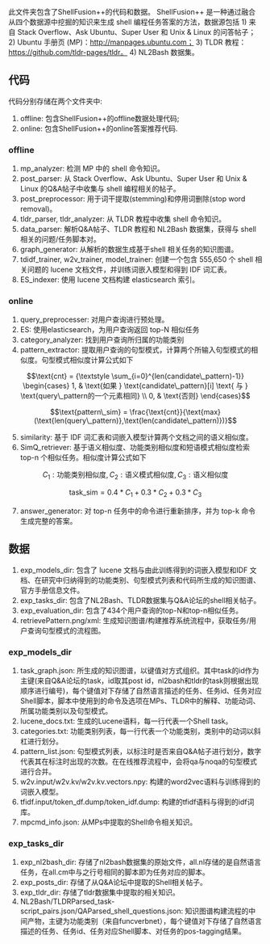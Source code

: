 此文件夹包含了ShellFusion++的代码和数据。
ShellFusion++ 是一种通过融合从四个数据源中挖掘的知识来生成 shell 编程任务答案的方法，数据源包括 1) 来自 Stack Overflow、Ask Ubuntu、Super User 和 Unix & Linux 的问答帖子； 2) Ubuntu 手册页 (MP)：http://manpages.ubuntu.com； 3) TLDR 教程：https://github.com/tldr-pages/tldr。 4) NL2Bash 数据集。

## 代码
代码分别存储在两个文件夹中: 
1. offline: 包含ShellFusion++的offline数据处理代码;
2. online: 包含ShellFusion++的online答案推荐代码.
### offline
1. mp_analyzer: 
检测 MP 中的 shell 命令知识。
2. post_parser: 从 Stack Overflow、Ask Ubuntu、Super User 和 Unix & Linux 的Q&A帖子中收集与 shell 编程相关的帖子。
3. post_preprocessor: 用于词干提取(stemming)和停用词删除(stop word removal)。
4. tldr_parser, tldr_analyzer: 从 TLDR 教程中收集 shell 命令知识。
5. data_parser: 解析Q&A帖子、TLDR 教程和 NL2Bash 数据集，获得与 shell 相关的问题/任务脚本对。
6. graph_generator: 从解析的数据生成基于shell 相关任务的知识图谱。
7. tdidf_trainer, w2v_trainer, model_trainer: 创建一个包含 555,650 个 shell 相关问题的 lucene 文档文件，并训练词嵌入模型和得到 IDF 词汇表。
8. ES_indexer: 使用 lucene 文档构建 elasticsearch 索引。
### online
1. query_preprocesser: 对用户查询进行预处理。
2. ES: 使用elasticsearch，为用户查询返回 top-N 相似任务
3. category_analyzer: 找到用户查询所归属的功能类别
4. pattern_extractor: 提取用户查询的句型模式，计算两个所输入句型模式的相似度。句型模式相似度计算公式如下

$$\text{cnt} =  {\textstyle \sum_{i=0}^{len(candidate\_pattern)-1}} \begin{cases} 1, & \text{如果 } \text{candidate\_pattern}[i] \text{ 与 } \text{query\_pattern的一个元素相同} \\ 0, & \text{否则} \end{cases}$$

$$\text{pattern\_sim} = \frac{\text{cnt}}{\text{max}(\text{len(query\_pattern)},\text{len(candidate\_pattern)})}$$

5. similarity: 基于 IDF 词汇表和词嵌入模型计算两个文档之间的语义相似度。
6. SimQ_retriever: 基于语义相似度、功能类别相似度和短语模式相似度检索 top-n 个相似任务。相似度计算公式如下

$$C_{1}:\text{功能类别相似度},C_{2}:\text{语义模式相似度},C_{3}:\text{语义相似度}$$

$$\text{task\_sim} = 0.4*C_{1} + 0.3*C_{2} + 0.3 * C_{3}$$

7. answer_generator: 对 top-n 任务中的命令进行重新排序，并为 top-k 命令生成完整的答案。


## 数据

1. exp_models_dir: 包含了 lucene 文档与由此训练得到的词嵌入模型和IDF 文档、在研究中归纳得到的功能类别、句型模式列表和代码所生成的知识图谱、官方手册信息文件。
2. exp_tasks_dir: 包含了NL2Bash、TLDR数据集与Q&A论坛的shell相关帖子。
3. exp_evaluation_dir: 包含了434个用户查询的top-N和top-n相似任务。
4. retrievePattern.png/xml: 生成知识图谱/构建推荐系统流程中，获取任务/用户查询句型模式的流程图。

### exp_models_dir
1. task_graph.json: 所生成的知识图谱，以键值对方式组织。其中task的id作为主键(来自Q&A论坛的task，id取其post id，nl2bash和tldr的task则根据出现顺序进行编号)，每个键值对下存储了自然语言描述的任务、任务id、任务对应Shell脚本，脚本中使用到的命令及选项在MPs、TLDR中的解释、功能动词、所属功能类别以及句型模式。
2. lucene_docs.txt: 生成的Lucene语料，每一行代表一个Shell task。
3. categories.txt: 功能类别列表，每一行代表一个功能类别，类别中的动词以斜杠进行划分。
4. pattern_list.json: 句型模式列表，以标注时是否来自Q&A帖子进行划分，数字代表其在标注时出现的次数。在在线推荐流程中，会将qa与noqa的句型模式进行合并。
5. w2v.input/w2v.kv/w2v.kv.vectors.npy: 构建的word2vec语料与训练得到的词嵌入模型。
6. tfidf.input/token_df.dump/token_idf.dump: 构建的tfidf语料与得到的idf词库。
7. mpcmd_info.json: 从MPs中提取的Shell命令相关知识。

### exp_tasks_dir
1. exp_nl2bash_dir: 存储了nl2bash数据集的原始文件，all.nl存储的是自然语言任务，在all.cm中与之行号相同的脚本即为任务对应的脚本。
2. exp_posts_dir: 存储了从Q&A论坛中提取的Shell相关帖子。
3. exp_tldr_dir: 存储了tldr数据集中提取的相关知识。
4. NL2Bash/TLDRParsed_task-script_pairs.json/QAParsed_shell_questions.json: 知识图谱构建流程的中间产物，主键为功能类别（来自funcverbnet），每个键值对下存储了自然语言描述的任务、任务id、任务对应Shell脚本、对任务的pos-tagging结果。





